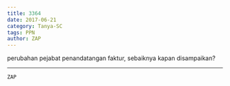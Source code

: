 ```yaml
---
title: 3364
date: 2017-06-21
category: Tanya-SC
tags: PPN
author: ZAP
---
```


perubahan pejabat penandatangan faktur, sebaiknya kapan disampaikan?

---



`ZAP`
